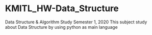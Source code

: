 # KMITL_HW-Data_Structure
Data Structure & Algorithm Study Semester 1, 2020
This subject study about Data Structure by using python as main language
